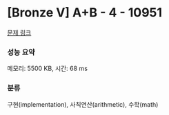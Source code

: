 # [Bronze V] A+B - 4 - 10951 

[문제 링크](https://www.acmicpc.net/problem/10951) 

### 성능 요약

메모리: 5500 KB, 시간: 68 ms

### 분류

구현(implementation), 사칙연산(arithmetic), 수학(math)


